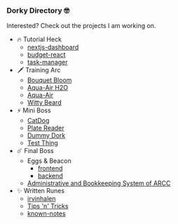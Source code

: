 ### Dorky Directory 🤓

Interested? Check out the projects I am working on.

- 🔥 Tutorial Heck
    - [nextjs-dashboard](https://github.com/irvinhalen/nextjs-dashboard)
    - [budget-react](https://github.com/irvinhalen/budget-react)
    - [task-manager](https://github.com/irvinhalen/task-manager)
- 🗡️ Training Arc
    - [Bouquet Bloom](https://github.com/irvinhalen/bouquet-bloom)
    - [Aqua-Air H2O](https://github.com/irvinhalen/aqua-air-h2o)
    - [Aqua-Air](https://github.com/irvinhalen/aqua-air)
    - [Witty Beard](https://github.com/irvinhalen/witty-beard)
- ⚡ Mini Boss
    - [CatDog](https://github.com/irvinhalen/cat-dog)
    - [Plate Reader](https://github.com/richlim16/plate_reader)
    - [Dummy Dork](https://github.com/irvinhalen/dummy-dork)
    - [Test Thing](https://github.com/irvinhalen/test-thing)
- ☄️ Final Boss
    - Eggs & Beacon
        - [frontend](https://github.com/irvinhalen/eggs-n-beacon)
        - [backend](https://github.com/irvinhalen/enb_backend)
    - [Administrative and Bookkeeping System of ARCC](https://github.com/irvinhalen/arccinc)
- ✨ Written Runes
    - [irvinhalen](https://github.com/irvinhalen/irvinhalen)
    - [Tips 'n' Tricks](https://github.com/irvinhalen/tips-n-tricks)
    - [known-notes](https://github.com/irvinhalen/known-notes)
